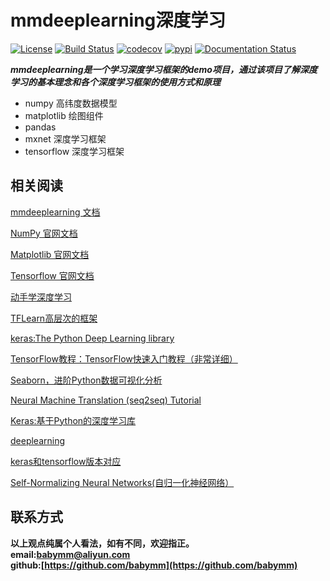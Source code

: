 # mmdeeplearning深度学习
[![License](https://img.shields.io/badge/License-Apache%202.0-blue.svg)](https://github.com/mumupy/mmdeeplearning/blob/master/LICENSE)
[![Build Status](https://travis-ci.org/mumupy/mmdeeplearning.svg?branch=master)](https://travis-ci.org/mumupy/mmdeeplearning)
[![codecov](https://codecov.io/gh/mumupy/mmdeeplearning/branch/master/graph/badge.svg)](https://codecov.io/gh/mumupy/mmdeeplearning)
[![pypi](https://img.shields.io/pypi/v/mmdeeplearning.svg)](https://pypi.python.org/pypi/mmdeeplearning)
[![Documentation Status](https://readthedocs.org/projects/mmdeeplearning/badge/?version=latest)](https://mmdeeplearning.readthedocs.io/zh/latest/?badge=latest)

***mmdeeplearning是一个学习深度学习框架的demo项目，通过该项目了解深度学习的基本理念和各个深度学习框架的使用方式和原理***
- numpy 高纬度数据模型
- matplotlib 绘图组件
- pandas
- mxnet 深度学习框架
- tensorflow 深度学习框架

## 相关阅读  
[mmdeeplearning 文档](https://mmdeeplearning.readthedocs.io/zh/latest/?badge=latest)  
  
[NumPy 官网文档](https://numpy.org/devdocs/)

[Matplotlib 官网文档](https://numpy.org/devdocs/)

[Tensorflow 官网文档](http://www.tensorfly.cn/)

[动手学深度学习](https://zh.d2l.ai/index.html)
 
[TFLearn高层次的框架](http://tflearn.org/)

[keras:The Python  Deep Learning library](https://keras.io/)

[TensorFlow教程：TensorFlow快速入门教程（非常详细）](http://c.biancheng.net)

[Seaborn，进阶Python数据可视化分析](http://seaborn.pydata.org/)

[Neural Machine Translation (seq2seq) Tutorial](https://github.com/tensorflow/nmt/)

[Keras:基于Python的深度学习库](https://keras-cn.readthedocs.io/en/latest/)

[deeplearning](http://deeplearning.net/tutorial/)

[keras和tensorflow版本对应](https://www.cnblogs.com/carle-09/p/11661261.html)

[Self-Normalizing Neural Networks(自归一化神经网络）](https://www.dazhuanlan.com/2019/09/26/5d8c25abbf584/)
## 联系方式
**以上观点纯属个人看法，如有不同，欢迎指正。  
email:<babymm@aliyun.com>  
github:[https://github.com/babymm](https://github.com/babymm)**

